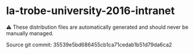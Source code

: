 # la-trobe-university-2016-intranet

:warning: These distribution files are automatically generated and should never be manually managed.

Source git commit: 35539e5bd686455cb1ca71cedab1b51d79da6ca2
